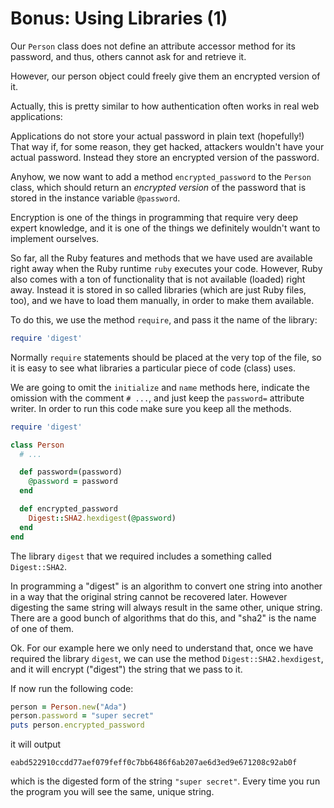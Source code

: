 # Bonus: Using Libraries (1)

Our `Person` class does not define an attribute accessor method for its
password, and thus, others cannot ask for and retrieve it.

However, our person object could freely give them an encrypted version of it.

Actually, this is pretty similar to how authentication often works in
real web applications:

Applications do not store your actual password in plain text (hopefully!) That
way if, for some reason, they get hacked, attackers wouldn't have your actual
password. Instead they store an encrypted version of the password.

Anyhow, we now want to add a method `encrypted_password` to the `Person` class,
which should return an *encrypted version* of the password that is stored in
the instance variable `@password`.

Encryption is one of the things in programming that require very deep expert
knowledge, and it is one of the things we definitely wouldn't want to implement
ourselves.

So far, all the Ruby features and methods that we have used are available right
away when the Ruby runtime `ruby` executes your code. However, Ruby also comes
with a ton of functionality that is not available (loaded) right away. Instead
it is stored in so called libraries (which are just Ruby files, too), and we
have to load them manually, in order to make them available.

To do this, we use the method `require`, and pass it the name of the library:

```ruby
require 'digest'
```

Normally `require` statements should be placed at the very top of the file, so
it is easy to see what libraries a particular piece of code (class) uses.

We are going to omit the `initialize` and `name` methods here, indicate the
omission with the comment `# ...`, and just keep the `password=` attribute
writer. In order to run this code make sure you keep all the methods.

```ruby
require 'digest'

class Person
  # ...

  def password=(password)
    @password = password
  end

  def encrypted_password
    Digest::SHA2.hexdigest(@password)
  end
end
```

The library `digest` that we required includes a something called
`Digest::SHA2`.

In programming a "digest" is an algorithm to convert one string into another
in a way that the original string cannot be recovered later. However
digesting the same string will always result in the same other, unique string.
There are a good bunch of algorithms that do this, and "sha2" is the name of
one of them.

Ok. For our example here we only need to understand that, once we have
required the library `digest`, we can use the method `Digest::SHA2.hexdigest`,
and it will encrypt ("digest") the string that we pass to it.

If now run the following code:

```ruby
person = Person.new("Ada")
person.password = "super secret"
puts person.encrypted_password
```

it will output

```
eabd522910ccdd77aef079feff0c7bb6486f6ab207ae6d3ed9e671208c92ab0f
```

which is the digested form of the string `"super secret"`. Every time you run
the program you will see the same, unique string.
